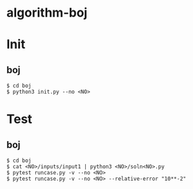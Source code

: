 # algorithm-boj

# Init

## boj

```shell
$ cd boj
$ python3 init.py --no <NO>
```

# Test

## boj

```shell
$ cd boj
$ cat <NO>/inputs/input1 | python3 <NO>/soln<NO>.py
$ pytest runcase.py -v --no <NO>
$ pytest runcase.py -v --no <NO> --relative-error "10**-2"
```

